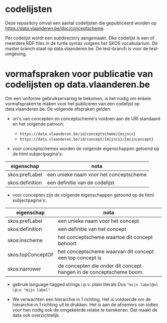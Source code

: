 # codelijsten
Deze repository omvat een aantal codelijsten die gepubliceerd worden op <https://data.vlaanderen.be/doc/conceptscheme>.

Per codelijst wordt een subdirectory aangemaakt. Elke codelijst is een of meerdere RDF files in de turtle syntax volgens het SKOS vocabularium.
De master branch staat op data.vlaanderen.be. De test-branch is voor de test-omgeving.

# vormafspraken voor publicatie van codelijsten op data.vlaanderen.be
Om een uniforme gebruikservaring te bekomen, is het nodig om enkele vormafspraken te maken voor het publiceren van een codelijst op data.vlaanderen.be.
De volgende afspraken gelden:

- uri's van concepten en conceptscheme's voldoen aan de URI standaard en het volgende patroon:
  - `https://data.vlaanderen.be/id/conceptscheme/{mijncs}`
  - `https://data.vlaanderen.be/id/concept/{mijncs}/{mijnconcept}`
  
- voor conceptschemes worden de volgende eigenschappen getoond op de html subjectpagina's:

|eigenschap | nota |
|-----------|------|
skos:prefLabel | een unieke naam voor het conceptscheme
skos:definition | een definitie van de codelijst

- voor concepten zijn de volgende eigenschappen getoond op de html subjectpagina's:

|eigenschap | nota |
|-----------|------|
skos:prefLabel | een unieke naam voor het concept
skos:definition | een definitie van het concept
skos:inscheme  | het conceptscheme waartoe dit concept behoort
skos:topConceptOf | het conceptscheme waarvan dit concept een top concept is 
skos:narrower | de concepten die onder dit concept hangen in de conceptscheme boom.

- gebruik language-tagged strings i.p.v. plain literals
Dus `"mijn label@nl` i.p.v. `"mijn label"`

- We verwachten een hierarchie in 1 richting. Het is voldoende om de hierarchie in 1 richting uit te drukken. Het is aan de afnemers om indien voor hen nodig ook de omgekeerde relatie te berekenen. Dat maakt de data ook overzichtelijk. 



